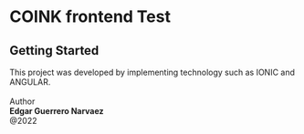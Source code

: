 <h1>COINK frontend Test</h1><h2>Getting Started</h2><p>This project was developed by implementing technology such as IONIC and ANGULAR.<br><br>Author<br><b>Edgar Guerrero Narvaez</b><br>@2022</p>